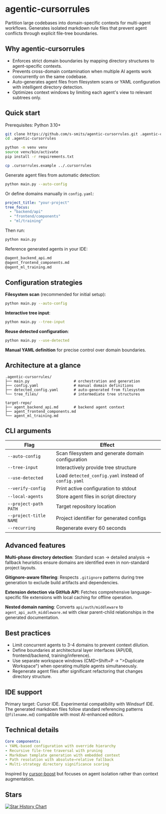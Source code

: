 # agentic-cursorrules

Partition large codebases into domain-specific contexts for multi-agent workflows. Generates isolated markdown rule files that prevent agent conflicts through explicit file-tree boundaries.

## Why agentic-cursorrules

- Enforces strict domain boundaries by mapping directory structures to agent-specific contexts.
- Prevents cross-domain contamination when multiple AI agents work concurrently on the same codebase.
- Auto-generates agent files from filesystem scans or YAML configuration with intelligent directory detection.
- Optimizes context windows by limiting each agent's view to relevant subtrees only.

## Quick start

Prerequisites: Python 3.10+

```bash
git clone https://github.com/s-smits/agentic-cursorrules.git .agentic-cursorrules
cd .agentic-cursorrules

python -m venv venv
source venv/bin/activate
pip install -r requirements.txt

cp .cursorrules.example ../.cursorrules
```

Generate agent files from automatic detection:

```bash
python main.py --auto-config
```

Or define domains manually in `config.yaml`:

```yaml
project_title: "your-project"
tree_focus:
  - "backend/api"
  - "frontend/components"
  - "ml/training"
```

Then run:

```bash
python main.py
```

Reference generated agents in your IDE:

```markdown
@agent_backend_api.md
@agent_frontend_components.md
@agent_ml_training.md
```

## Configuration strategies

**Filesystem scan** (recommended for initial setup):
```bash
python main.py --auto-config
```

**Interactive tree input**:
```bash
python main.py --tree-input
```

**Reuse detected configuration**:
```bash
python main.py --use-detected
```

**Manual YAML definition** for precise control over domain boundaries.

## Architecture at a glance

```
.agentic-cursorrules/
├── main.py                    # orchestration and generation
├── config.yaml                # manual domain definitions
├── detected_config.yaml       # auto-generated from filesystem
└── tree_files/                # intermediate tree structures

target-repo/
├── agent_backend_api.md       # backend agent context
├── agent_frontend_components.md
└── agent_ml_training.md
```

## CLI arguments

| Flag                   | Effect                                                |
|------------------------|-------------------------------------------------------|
| `--auto-config`        | Scan filesystem and generate domain configuration     |
| `--tree-input`         | Interactively provide tree structure                  |
| `--use-detected`       | Load `detected_config.yaml` instead of `config.yaml`  |
| `--verify-config`      | Print active configuration to stdout                  |
| `--local-agents`       | Store agent files in script directory                 |
| `--project-path PATH`  | Target repository location                            |
| `--project-title NAME` | Project identifier for generated configs              |
| `--recurring`          | Regenerate every 60 seconds                           |

## Advanced features

**Multi-phase directory detection**: Standard scan → detailed analysis → fallback heuristics ensure domains are identified even in non-standard project layouts.

**Gitignore-aware filtering**: Respects `.gitignore` patterns during tree generation to exclude build artifacts and dependencies.

**Extension detection via GitHub API**: Fetches comprehensive language-specific file extensions with local caching for offline operation.

**Nested domain naming**: Converts `api/auth/middleware` to `agent_api_auth_middleware.md` with clear parent-child relationships in the generated documentation.

## Best practices

- Limit concurrent agents to 3-4 domains to prevent context dilution.
- Define boundaries at architectural layer interfaces (API/DB, frontend/backend, training/inference).
- Use separate workspace windows (CMD+Shift+P → ">Duplicate Workspace") when operating multiple agents simultaneously.
- Regenerate agent files after significant refactoring that changes directory structure.

## IDE support

Primary target: Cursor IDE. Experimental compatibility with Windsurf IDE. The generated markdown files follow standard referencing patterns (`@filename.md`) compatible with most AI-enhanced editors.

## Technical details

```yaml
Core components:
- YAML-based configuration with override hierarchy
- Recursive file-tree traversal with pruning
- Markdown template generation with embedded context
- Path resolution with absolute→relative fallback
- Multi-strategy directory significance scoring
```

Inspired by [cursor-boost](https://github.com/grp06/cursor-boost) but focuses on agent isolation rather than context augmentation.

## Stars

[![Star History Chart](https://api.star-history.com/svg?repos=s-smits/agentic-cursorrules&type=Date)](https://star-history.com/#s-smits/agentic-cursorrules&Date)
